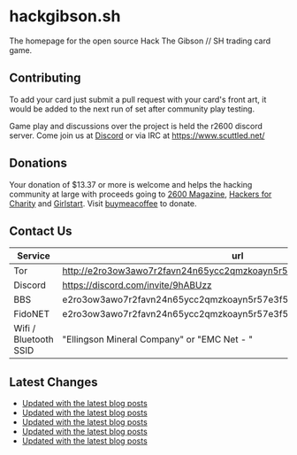 # hackgibson.sh
The homepage for the open source Hack The Gibson // SH trading card game.


## Contributing

To add your card just submit a pull request with your card's front art, it would be added to the next run of set after community play testing.

Game play and discussions over the project is held the r2600 discord server. Come join us at [Discord](https://discord.com/invite/9hABUzz) or via IRC at https://www.scuttled.net/


## Donations

Your donation of $13.37 or more is welcome and helps the hacking community at large with proceeds going to [2600 Magazine](https://2600.com/), [Hackers for Charity](https://hackersforcharity.org) and [Girlstart](https://girlstart.org).  Visit [buymeacoffee](https://www.buymeacoffee.com/hackgibson.sh) to donate.


## Contact Us

Service | url
-|-
Tor | http://e2ro3ow3awo7r2favn24n65ycc2qmzkoayn5r57e3f56nvjwdcgg32ad.onion
Discord | https://discord.com/invite/9hABUzz
BBS | e2ro3ow3awo7r2favn24n65ycc2qmzkoayn5r57e3f56nvjwdcgg32ad.onion:23
FidoNET | e2ro3ow3awo7r2favn24n65ycc2qmzkoayn5r57e3f56nvjwdcgg32ad.onion:24554
Wifi / Bluetooth SSID | "Ellingson Mineral Company" or "EMC Net - <fidonet address>"

## Latest Changes
<!-- BLOG-POST-LIST:START -->
- [Updated with the latest blog posts](https://github.com/DFW2600/hackgibson.sh/commit/6cee89c0a25fc8163b59671a05c62b49916101f5)
- [Updated with the latest blog posts](https://github.com/DFW2600/hackgibson.sh/commit/705ee3f012a1182539c77d0f99ac0520ac916ec1)
- [Updated with the latest blog posts](https://github.com/DFW2600/hackgibson.sh/commit/34ab6fe0a49e8b61cad4a70f2593afb23776fe93)
- [Updated with the latest blog posts](https://github.com/DFW2600/hackgibson.sh/commit/b009840fa1cbe84390a69f90cbd5ec6f1317e1dc)
- [Updated with the latest blog posts](https://github.com/DFW2600/hackgibson.sh/commit/fb4157f3f97009df6a85380cfe1d3fd5b9e6f4bd)
<!-- BLOG-POST-LIST:END -->
